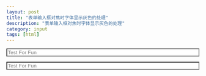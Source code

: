 ```yaml
---
layout: post
title: "表单输入框对焦时字体显示灰色的处理"
description: "表单输入框对焦时字体显示灰色的处理"
category: input
tags: [html]
---
```

  <form>
    <input type="text" name="address" size="60" maxlength="60" style="color:gray; background: #fff;" value="Test For Fun" onfocus="if(this.value=='Test For Fun'){this.value=''};this.style.color='black';" onblur="if(this.value==''||this.value=='Test For Fun'){this.value='Test For Fun';this.style.color='gray';}">
  </form>

<form>
<input type="text" name="address" size="60" maxlength="60" style="color:gray; background: #fff;" value="Test For Fun" onfocus="if(this.value=='Test For Fun'){this.value=''};this.style.color='black';" onblur="if(this.value==''||this.value=='Test For Fun'){this.value='Test For Fun';this.style.color='gray';}">
</form>
